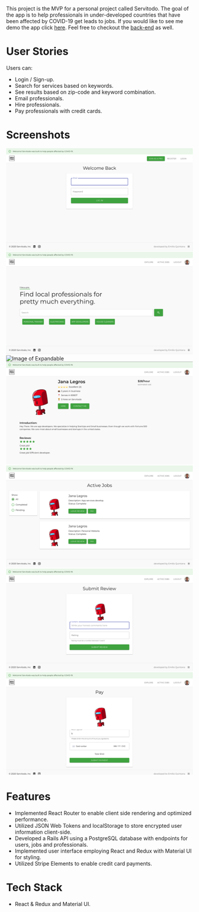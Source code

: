 This project is the MVP for a personal project called Servitodo. The goal of the app is to help professionals in under-developed countries that have been affected by COVID-19 get leads to jobs. If you would like to see me demo the app click [here](https://www.loom.com/share/0782c7ff097e49c3ab2d8b0e3e2b8817). Feel free to checkout the [back-end](https://github.com/emilio-quintana-dev/servitodo-api) as well.

# User Stories

Users can:
- Login / Sign-up.
- Search for services based on keywords.
- See results based on zip-code and keyword combination.
- Email professionals.
- Hire professionals.
- Pay professionals with credit cards.


# Screenshots 

![Image of Login Screen](https://github.com/emilio-quintana-dev/servitodo/blob/master/screenshots/login.png)
![Image of Dashboard](https://github.com/emilio-quintana-dev/servitodo/blob/master/screenshots/search.png)
![Image of Expandable](https://github.com/emilio-quintana-dev/servitodo-client/blob/master/screenshots/results.png)
![Image of Edit Screen](https://github.com/emilio-quintana-dev/servitodo/blob/master/screenshots/profile.png)
![Image of New Screen](https://github.com/emilio-quintana-dev/servitodo/blob/master/screenshots/jobs.png)
![Image of Search Results](https://github.com/emilio-quintana-dev/servitodo/blob/master/screenshots/reviews.png)
![Image of MailJS Generated Email](https://github.com/emilio-quintana-dev/servitodo/blob/master/screenshots/pay.png)

# Features 
- Implemented React Router to enable client side rendering and optimized performance.
- Utilized JSON Web Tokens and localStorage to store encrypted user information client-side.
- Developed a Rails API using a PostgreSQL database with endpoints for users, jobs and professionals.
- Implemented user interface employing React and Redux with Material UI for styling.
- Utilized Stripe Elements to enable credit card payments.

# Tech Stack 
- React & Redux and Material UI.


